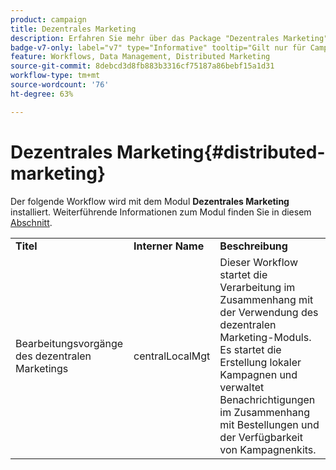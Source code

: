 ```yaml
---
product: campaign
title: Dezentrales Marketing
description: Erfahren Sie mehr über das Package "Dezentrales Marketing".
badge-v7-only: label="v7" type="Informative" tooltip="Gilt nur für Campaign Classic v7"
feature: Workflows, Data Management, Distributed Marketing
source-git-commit: 8debcd3d8fb883b3316cf75187a86bebf15a1d31
workflow-type: tm+mt
source-wordcount: '76'
ht-degree: 63%

---
```



# Dezentrales Marketing{#distributed-marketing}



Der folgende Workflow wird mit dem Modul **Dezentrales Marketing** installiert. Weiterführende Informationen zum Modul finden Sie in diesem [Abschnitt](../../distributed/using/about-distributed-marketing.md).

<table> 
 <tbody> 
  <tr> 
   <td> <strong>Titel</strong><br /> </td> 
   <td> <strong>Interner Name</strong><br /> </td> 
   <td> <strong>Beschreibung</strong><br /> </td> 
  </tr> 
  <tr> 
   <td> <span class="uicontrol">Bearbeitungsvorgänge des dezentralen Marketings</span> <br /> </td> 
   <td> <span class="uicontrol">centralLocalMgt</span> <br /> </td> 
   <td> Dieser Workflow startet die Verarbeitung im Zusammenhang mit der Verwendung des dezentralen Marketing-Moduls. Es startet die Erstellung lokaler Kampagnen und verwaltet Benachrichtigungen im Zusammenhang mit Bestellungen und der Verfügbarkeit von Kampagnenkits.<br /> </td> 
  </tr> 
 </tbody> 
</table>

